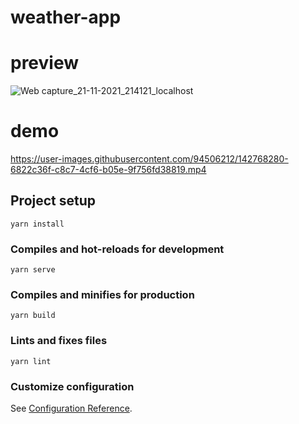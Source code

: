 # weather-app

# preview
![Web capture_21-11-2021_214121_localhost](https://user-images.githubusercontent.com/94506212/142768149-e3152bd0-cf99-4352-996c-60b5715c88a9.jpeg)


# demo

https://user-images.githubusercontent.com/94506212/142768280-6822c36f-c8c7-4cf6-b05e-9f756fd38819.mp4



## Project setup
```
yarn install
```

### Compiles and hot-reloads for development
```
yarn serve
```

### Compiles and minifies for production
```
yarn build
```

### Lints and fixes files
```
yarn lint
```

### Customize configuration
See [Configuration Reference](https://cli.vuejs.org/config/).

